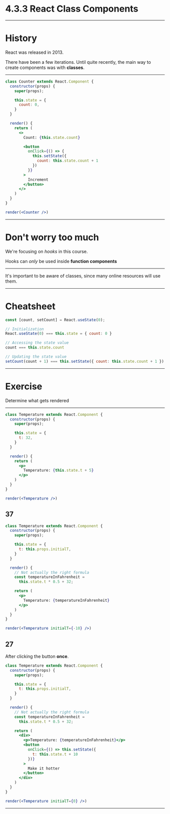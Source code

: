 # 4.3.3 React Class Components

---

# History

React was released in 2013.

There have been a few iterations. Until quite recently, the main way to create components was with **classes**.

---

```jsx live=true
class Counter extends React.Component {
  constructor(props) {
    super(props);

    this.state = {
      count: 0,
    }
  }

  render() {
    return (
      <>
        Count: {this.state.count}

        <button
          onClick={() => {
            this.setState({
              count: this.state.count + 1
            })
          }}
        >
          Increment
        </button>
      </>
    )
  }
}

render(<Counter />)
```

---

# Don't worry too much

We're focusing on _hooks_ in this course.

Hooks can _only_ be used inside **function components**

---

It's important to be aware of classes, since many online resources will use them.

---

# Cheatsheet

```jsx
const [count, setCount] = React.useState(0);

// Initialization
React.useState(0) === this.state = { count: 0 }

// Accessing the state value
count === this.state.count

// Updating the state value
setCount(count + 1) === this.setState({ count: this.state.count + 1 })
```

---

# Exercise

Determine what gets rendered

---

```jsx live=true clickToReveal=true
class Temperature extends React.Component {
  constructor(props) {
    super(props);

    this.state = {
      t: 32,
    }
  }

  render() {
    return (
      <p>
        Temperature: {this.state.t + 5}
      </p>
    )
  }
}

render(<Temperature />)
```
37
---


```jsx live=true clickToReveal=true
class Temperature extends React.Component {
  constructor(props) {
    super(props);

    this.state = {
      t: this.props.initialT,
    }
  }

  render() {
    // Not actually the right formula
    const temperatureInFahrenheit =
      this.state.t * 0.5 + 32;

    return (
      <p>
        Temperature: {temperatureInFahrenheit}
      </p>
    )
  }
}

render(<Temperature initialT={-10} />)
```
27
---

After clicking the button **once**.

```jsx live=true clickToReveal=true
class Temperature extends React.Component {
  constructor(props) {
    super(props);

    this.state = {
      t: this.props.initialT,
    }
  }

  render() {
    // Not actually the right formula
    const temperatureInFahrenheit =
      this.state.t * 0.5 + 32;

    return (
      <div>
        <p>Temperature: {temperatureInFahrenheit}</p>
        <button
          onClick={() => this.setState({
            t: this.state.t + 10
          })}
        >
          Make it hotter
        </button>
      </div>
    )
  }
}

render(<Temperature initialT={0} />)
```

---
